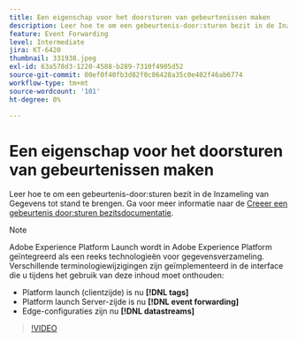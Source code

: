 ```yaml
---
title: Een eigenschap voor het doorsturen van gebeurtenissen maken
description: Leer hoe te om een gebeurtenis-door:sturen bezit in de Inzameling van Gegevens tot stand te brengen.
feature: Event Forwarding
level: Intermediate
jira: KT-6420
thumbnail: 331938.jpeg
exl-id: 63a578d3-1220-4588-b289-7310f4905d52
source-git-commit: 00ef0f40fb3d82f0c06428a35c0e402f46ab6774
workflow-type: tm+mt
source-wordcount: '101'
ht-degree: 0%

---
```


# Een eigenschap voor het doorsturen van gebeurtenissen maken

Leer hoe te om een gebeurtenis-door:sturen bezit in de Inzameling van Gegevens tot stand te brengen. Ga voor meer informatie naar de [Creeer een gebeurtenis door:sturen bezitsdocumentatie](https://experienceleague.adobe.com/docs/experience-platform/tags/event-forwarding/getting-started.html#create-an-event-forwarding-property).

>[!NOTE]
>
>Adobe Experience Platform Launch wordt in Adobe Experience Platform geïntegreerd als een reeks technologieën voor gegevensverzameling. Verschillende terminologiewijzigingen zijn geïmplementeerd in de interface die u tijdens het gebruik van deze inhoud moet onthouden:
>
> * Platform launch (clientzijde) is nu **[!DNL tags]**
> * Platform launch Server-zijde is nu **[!DNL event forwarding]**
> * Edge-configuraties zijn nu **[!DNL datastreams]**

>[!VIDEO](https://video.tv.adobe.com/v/331938?learn=on)
